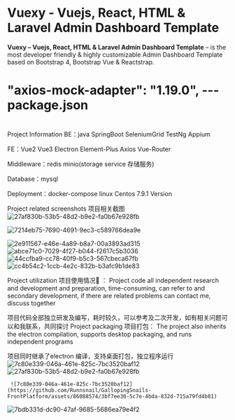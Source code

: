 # Vuexy - Vuejs, React, HTML & Laravel Admin Dashboard Template

**Vuexy – Vuejs, React, HTML & Laravel Admin Dashboard Template** – is the most developer friendly & highly customizable Admin Dashboard Template based on Bootstrap 4, Bootstrap Vue & Reactstrap.


# "axios-mock-adapter": "1.19.0",  --- package.json
# 

 Project Information
BE：java SpringBoot SeleniumGrid  TestNg  Appium

FE：Vue2 Vue3  Electron  Element-Plus  Axios  Vue-Router    

Middleware：redis  minio(storage service 存储服务) 

Database：mysql

Deployment：docker-compose   linux  Centos 7.9.1 Version

Project related screenshots  项目相关截图
![27af830b-53b5-48d2-b9e2-fa0b67e928fb](https://github.com/Runnsnail/GallopingSnails-FrontPlatform/assets/86088574/36976c2c-fa09-41c1-9638-84f9e60d0db1)

![7214eb75-7690-4691-9ec3-c589766dea9e](https://github.com/Runnsnail/GallopingSnails-FrontPlatform/assets/86088574/6b62c466-34f3-446d-a629-799baa08b702)

![2e911567-e46e-4a89-b8a7-00a3893ad315](https://github.com/Runnsnail/GallopingSnails-FrontPlatform/assets/86088574/42660fb9-eace-413d-93f3-2d3e73dfee2f)
![abce71c0-7029-4f27-b044-f2617c5b3036](https://github.com/Runnsnail/GallopingSnails-FrontPlatform/assets/86088574/f1f1cca9-c372-4713-9950-37835f4abd06)
![44ccfba9-cc78-40f9-b5c3-567cbeca67fb](https://github.com/Runnsnail/GallopingSnails-FrontPlatform/assets/86088574/f5319f8a-0d4b-4d07-9ae0-5470a7de75e2)
![cc4b54c2-1ccb-4e2c-832b-b3afc9b1de83](https://github.com/Runnsnail/GallopingSnails-FrontPlatform/assets/86088574/545e0682-bd6c-4d44-94fc-b30c444803a8)

Project utilization  项目使用情况:robot: ：
 Project code all independent research and development and preparation, time-consuming, can refer to and secondary development, if there are related problems can contact me, discuss together

 项目代码全部独立研发及编写，耗时较久，可以参考及二次开发，如有相关问题可以和我联系，共同探讨
 Project packaging  项目打包：
   The project also inherits the electron compilation, supports desktop packaging, and runs independent programs  

   项目同时继承了electron 编译，支持桌面打包，独立程序运行
![7c80e339-046a-461e-825c-7bc3520baf12](https://github.com/Runnsnail/GallopingSnails-FrontPlatform/assets/86088574/2d747cd2-56b1-486d-acbf-e0ad021512e6)
![27af830b-53b5-48d2-b9e2-fa0b67e928fb](https://github.com/Runnsnail/GallopingSnails-FrontPlatform/assets/86088574/cc995225-d6d2-4970-9c04-a939a71ae00e)

    
     ![7c80e339-046a-461e-825c-7bc3520baf12](https://github.com/Runnsnail/GallopingSnails-FrontPlatform/assets/86088574/3bf7ee30-5c7e-4bda-832d-715a79fd4b81)
![7bdb331d-dc90-47af-9685-5686ea79e4f2](https://github.com/Runnsnail/GallopingSnails-FrontPlatform/assets/86088574/fd365755-fcf4-4dd0-90eb-181615c37bc5)






